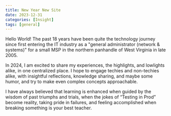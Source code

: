 ```yaml
---
title: New Year New Site
date: 2023-12-31
categories: [Insight]
tags: [general] 
---
```


Hello World! The past 18 years have been quite the technology journey since first entering the IT industry as
a "general administrator (network & systems)" for a small MSP in the northern panhandle of West Virginia in
late 2005.

In 2024, I am excited to share my experiences, the highlights, and lowlights alike, in one centralized place.
I hope to engage techies and non-techies alike, with insightful reflections, knowledge sharing, and maybe
some humor, and try to make even complex concepts approachable.

I have always believed that learning is enhanced when guided by the wisdom of past triumphs and trials,
when the jokes of “Testing in Prod” become reality, taking pride in failures, and feeling accomplished when
breaking something is your best teacher.
